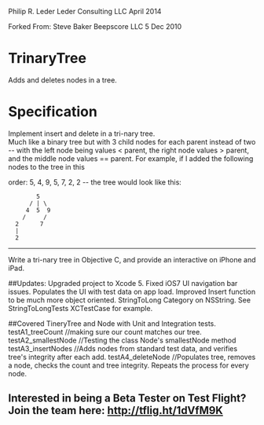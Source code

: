 Philip R. Leder Leder Consulting LLC April 2014

Forked From:
Steve Baker Beepscore LLC 5 Dec 2010

# TrinaryTree
Adds and deletes nodes in a tree.

# Specification
Implement insert and delete in a tri-nary tree.  
Much like a binary tree but with 3 child nodes for each parent instead of two -- with the left node being values < parent, the right node values > parent, and the middle node values == parent.  For example, if I added the following nodes to the tree in this

order:  5, 4, 9, 5, 7, 2, 2 --  the tree would look like this:

            5
          / | \
         4  5  9
        /     /
      2      7
      |
      2

---
Write a tri-nary tree in Objective C, and provide an interactive on iPhone and iPad.

##Updates:
    Upgraded project to Xcode 5.
    Fixed iOS7 UI navigation bar issues.
    Populates the UI with test data on app load.
    Improved Insert function to be much more object oriented.
    StringToLong Category on NSString.  See StringToLongTests XCTestCase for example.

##Covered TineryTree and Node with Unit and Integration tests.
    testA1_treeCount     //making sure our count matches our tree.
    testA2_smallestNode  //Testing the class Node's smallestNode method
    testA3_insertNodes   //Adds nodes from standard test data, and verifies tree's integrity after each add.
    testA4_deleteNode    //Populates tree, removes a node, checks the count and tree integrity.  Repeats the process for every node.
    
## Interested in being a Beta Tester on Test Flight?  Join the team here: http://tflig.ht/1dVfM9K